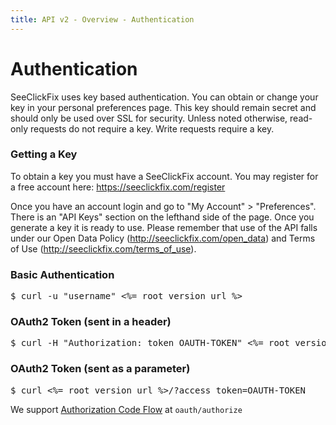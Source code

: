 ```yaml
---
title: API v2 - Overview - Authentication
---
```


# Authentication

SeeClickFix uses key based authentication. You can obtain or change your key in your personal preferences page. This key should remain secret and should only be used over SSL for security. Unless noted otherwise, read-only requests do not require a key. Write requests require a key.

### Getting a Key

To obtain a key you must have a SeeClickFix account. You may register for a free account here: https://seeclickfix.com/register

Once you have an account login and go to "My Account" > "Preferences". There is an "API Keys" section on the lefthand side of the page. Once you generate a key it is ready to use. Please remember that use of the API falls under our Open Data Policy (http://seeclickfix.com/open_data) and Terms of Use (http://seeclickfix.com/terms_of_use).

### Basic Authentication

<pre class="terminal">
$ curl -u "username" <%= root_version_url %>
</pre>

### OAuth2 Token (sent in a header)

<pre class="terminal">
$ curl -H "Authorization: token OAUTH-TOKEN" <%= root_version_url %>
</pre>

### OAuth2 Token (sent as a parameter)

<pre class="terminal">
$ curl <%= root_version_url %>/?access_token=OAUTH-TOKEN
</pre>

We support [Authorization Code Flow](http://tools.ietf.org/html/rfc6749#section-4.1) at `oauth/authorize`
